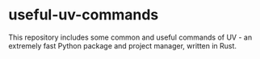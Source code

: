 # useful-uv-commands
This repository includes some common and useful commands of UV - an extremely fast Python package and project manager, written in Rust.
